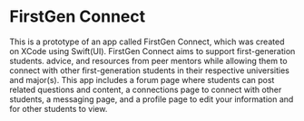 # FirstGen Connect
This is a prototype of an app called FirstGen Connect, which was created on XCode using Swift(UI). FirstGen Connect aims to support first-generation students. advice, and resources from peer mentors while allowing them to connect with other first-generation students in their respective universities and major(s). This app includes a forum page where students can post related questions and content, a connections page to connect with other students, a messaging page, and a profile page to edit your information and for other students to view.
